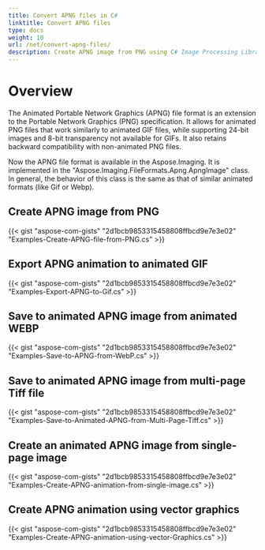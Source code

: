 ```yaml
---
title: Convert APNG files in C#
linktitle: Convert APNG files
type: docs
weight: 10
url: /net/convert-apng-files/
description: Create APNG image from PNG using C# Image Processing Library, export animation to GIF, save to animated WEBP, and create APNG animation using Vector graphics.
---
```


# **Overview**
The Animated Portable Network Graphics (APNG) file format is an extension to the Portable Network Graphics (PNG) specification. It allows for animated PNG files that work similarly to animated GIF files, while supporting 24-bit images and 8-bit transparency not available for GIFs. It also retains backward compatibility with non-animated PNG files.

Now the APNG file format is available in the Aspose.Imaging.
It is implemented in the "Aspose.Imaging.FileFormats.Apng.ApngImage" class. In general, the behavior of this class is the same as that of similar animated formats (like Gif or Webp).
## **Create APNG image from PNG**
{{< gist "aspose-com-gists" "2d1bcb9853315458808ffbcd9e7e3e02" "Examples-Create-APNG-file-from-PNG.cs" >}}
## **Export APNG animation to animated GIF**
{{< gist "aspose-com-gists" "2d1bcb9853315458808ffbcd9e7e3e02" "Examples-Export-APNG-to-Gif.cs" >}}
## **Save to animated APNG image from animated WEBP**
{{< gist "aspose-com-gists" "2d1bcb9853315458808ffbcd9e7e3e02" "Examples-Save-to-APNG-from-WebP.cs" >}}
## **Save to animated APNG image from multi-page Tiff file**
{{< gist "aspose-com-gists" "2d1bcb9853315458808ffbcd9e7e3e02" "Examples-Save-to-Animated-APNG-from-Multi-Page-Tiff.cs" >}}
## **Create an animated APNG image from single-page image**
{{< gist "aspose-com-gists" "2d1bcb9853315458808ffbcd9e7e3e02" "Examples-Create-APNG-animation-from-single-image.cs" >}}
## **Create APNG animation using vector graphics**
{{< gist "aspose-com-gists" "2d1bcb9853315458808ffbcd9e7e3e02" "Examples-Create-APNG-animation-using-vector-Graphics.cs" >}}





